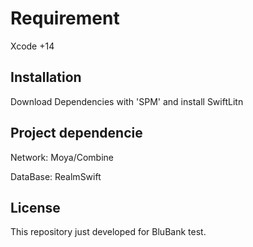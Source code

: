 # Requirement

Xcode +14

## Installation

Download Dependencies with 'SPM' and install SwiftLitn

## Project dependencie

Network: Moya/Combine

DataBase: RealmSwift




## License

This repository just developed for BluBank test.
